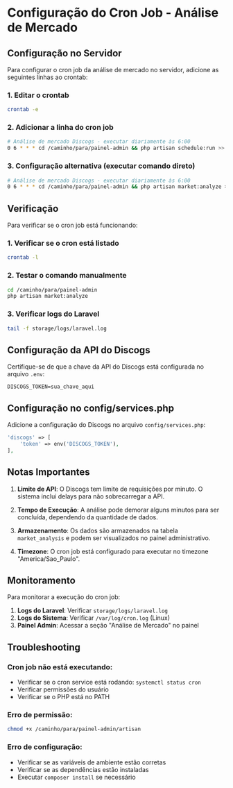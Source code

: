 # Configuração do Cron Job - Análise de Mercado

## Configuração no Servidor

Para configurar o cron job da análise de mercado no servidor, adicione as seguintes linhas ao crontab:

### 1. Editar o crontab
```bash
crontab -e
```

### 2. Adicionar a linha do cron job
```bash
# Análise de mercado Discogs - executar diariamente às 6:00
0 6 * * * cd /caminho/para/painel-admin && php artisan schedule:run >> /dev/null 2>&1
```

### 3. Configuração alternativa (executar comando direto)
```bash
# Análise de mercado Discogs - executar diariamente às 6:00
0 6 * * * cd /caminho/para/painel-admin && php artisan market:analyze >> /dev/null 2>&1
```

## Verificação

Para verificar se o cron job está funcionando:

### 1. Verificar se o cron está listado
```bash
crontab -l
```

### 2. Testar o comando manualmente
```bash
cd /caminho/para/painel-admin
php artisan market:analyze
```

### 3. Verificar logs do Laravel
```bash
tail -f storage/logs/laravel.log
```

## Configuração da API do Discogs

Certifique-se de que a chave da API do Discogs está configurada no arquivo `.env`:

```env
DISCOGS_TOKEN=sua_chave_aqui
```

## Configuração no config/services.php

Adicione a configuração do Discogs no arquivo `config/services.php`:

```php
'discogs' => [
    'token' => env('DISCOGS_TOKEN'),
],
```

## Notas Importantes

1. **Limite de API**: O Discogs tem limite de requisições por minuto. O sistema inclui delays para não sobrecarregar a API.

2. **Tempo de Execução**: A análise pode demorar alguns minutos para ser concluída, dependendo da quantidade de dados.

3. **Armazenamento**: Os dados são armazenados na tabela `market_analysis` e podem ser visualizados no painel administrativo.

4. **Timezone**: O cron job está configurado para executar no timezone "America/Sao_Paulo".

## Monitoramento

Para monitorar a execução do cron job:

1. **Logs do Laravel**: Verificar `storage/logs/laravel.log`
2. **Logs do Sistema**: Verificar `/var/log/cron.log` (Linux)
3. **Painel Admin**: Acessar a seção "Análise de Mercado" no painel

## Troubleshooting

### Cron job não está executando:
- Verificar se o cron service está rodando: `systemctl status cron`
- Verificar permissões do usuário
- Verificar se o PHP está no PATH

### Erro de permissão:
```bash
chmod +x /caminho/para/painel-admin/artisan
```

### Erro de configuração:
- Verificar se as variáveis de ambiente estão corretas
- Verificar se as dependências estão instaladas
- Executar `composer install` se necessário 
